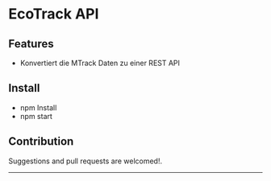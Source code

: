 # EcoTrack API

## Features

- Konvertiert die MTrack Daten zu einer REST API

## Install

- npm Install
- npm start

## Contribution

Suggestions and pull requests are welcomed!.

---
